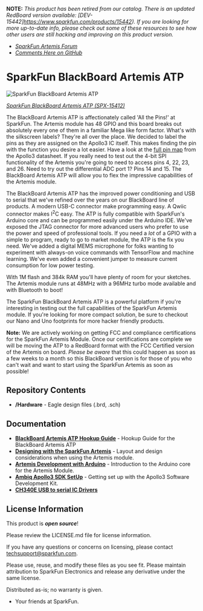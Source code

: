 **NOTE:** *This product has been retired from our catalog. There is an updated RedBoard version available: [DEV-15442]https://www.sparkfun.com/products/15442). If you are looking for more up-to-date info, please check out some of these resources to see how other users are still hacking and improving on this product version.*

* *[SparkFun Artemis Forum](https://forum.sparkfun.com/viewforum.php?f=167)*
* *[Comments Here on GitHub](https://github.com/sparkfun/BlackBoard_Artemis_ATP/issues)*

SparkFun BlackBoard Artemis ATP
============================

![SparkFun BlackBoard Artemis ATP](https://cdn.sparkfun.com/assets/parts/1/3/9/6/4/15412-BlackBoard_Artemis_ATP-02.jpg)

[*SparkFun BlackBoard Artemis ATP (SPX-15412)*](https://www.sparkfun.com/products/15412)

The BlackBoard Artemis ATP is affectionately called 'All the Pins!' at SparkFun. The Artemis module has 48 GPIO and this board breaks out absolutely every one of them in a familiar Mega like form factor. What's with the silkscreen labels? They're all over the place. We decided to label the pins as they are assigned on the Apollo3 IC itself. This makes finding the pin with the function you desire a lot easier. Have a look at the [full pin map](https://cdn.sparkfun.com/assets/8/2/3/3/c/Apollo3_Pad_Mapping.pdf) from the Apollo3 datasheet. If you really need to test out the 4-bit SPI functionality of the Artemis you're going to need to access pins 4, 22, 23, and 26. Need to try out the differential ADC port 1? Pins 14 and 15. The BlackBoard Artemis ATP will allow you to flex the impressive capabilities of the Artemis module.

The BlackBoard Artemis ATP has the improved power conditioning and USB to serial that we've refined over the years on our BlackBoard line of products. A modern USB-C connector make programming easy. A Qwiic connector makes I<sup>2</sup>C easy. The ATP is fully compatible with SparkFun's Arduino core and can be programmed easily under the Arduino IDE. We've exposed the JTAG connector for more advanced users who prefer to use the power and speed of professional tools. If you need a *lot* of a GPIO with a simple to program, ready to go to market module, the ATP is the fix you need. We've added a digital MEMS microphone for folks wanting to experiment with always-on voice commands with TensorFlow and machine learning. We've even added a convenient jumper to measure current consumption for low power testing.

With 1M flash and 384k RAM you'll have plenty of room for your sketches. The Artemis module runs at 48MHz with a 96MHz turbo mode available and with Bluetooth to boot!

The SparkFun BlackBoard Artemis ATP is a powerful platform if you're interesting in testing out the full capabilities of the SparkFun Artemis module. If you're looking for more compact solution, be sure to checkout our Nano and Uno footprints for more hacker friendly products.

**Note:** We are actively working on getting FCC and compliance certifications for the SparkFun Artemis Module. Once our certifications are complete we will be moving the ATP to a RedBoard format with the FCC Certified version of the Artemis on board. *Please be aware* that this could happen as soon as a few weeks to a month so this BlackBoard version is for those of you who can't wait and want to start using the SparkFun Artemis as soon as possible!

Repository Contents
-------------------
* **/Hardware** - Eagle design files (.brd, .sch)


Documentation
-------------------
* **[BlackBoard Artemis ATP Hookup Guide](https://learn.sparkfun.com/tutorials/hookup-guide-for-the-blackboard-artemis-atp)** - Hookup Guide for the BlackBoard Artemis ATP
* **[Designing with the SparkFun Artemis](https://learn.sparkfun.com/tutorials/designing-with-the-sparkfun-artemis)** - Layout and design considerations when using the Artemis module.
* **[Artemis Development with Arduino](https://learn.sparkfun.com/tutorials/artemis-development-with-arduino)** - Introduction to the Arduino core for the Artemis Module.
* **[Ambiq Apollo3 SDK SetUp](https://learn.sparkfun.com/tutorials/using-sparkfun-edge-board-with-ambiq-apollo3-sdk)** - Getting set up with the Apollo3 Software Development Kit.
* **[CH340E USB to serial IC Drivers](https://www.sparkfun.com/ch340)**


License Information
-------------------

This product is _**open source**_! 

Please review the LICENSE.md file for license information. 

If you have any questions or concerns on licensing, please contact techsupport@sparkfun.com.

Please use, reuse, and modify these files as you see fit. Please maintain attribution to SparkFun Electronics and release any derivative under the same license.

Distributed as-is; no warranty is given.

- Your friends at SparkFun.
